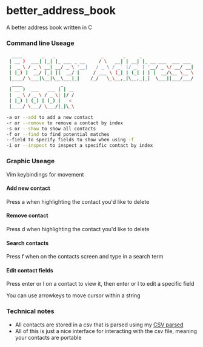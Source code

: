 # better_address_book
A better address book written in C

### Command line Useage

```bash
  ____       _   _                 _       _     _
 | __ )  ___| |_| |_ ___ _ __     / \   __| | __| |_ __ ___  ___ ___
 |  _ \ / _ \ __| __/ _ \ '__|   / _ \ / _` |/ _` | '__/ _ \/ __/ __|
 | |_) |  __/ |_| ||  __/ |     / ___ \ (_| | (_| | | |  __/\__ \__ \
 |____/ \___|\__|\__\___|_|    /_/   \_\__,_|\__,_|_|  \___||___/___/
  ____              _
 | __ )  ___   ___ | | __
 |  _ \ / _ \ / _ \| |/ /
 | |_) | (_) | (_) |   <
 |____/ \___/ \___/|_|\_\

-a or --add to add a new contact
-r or --remove to remove a contact by index
-s or --show to show all contacts
-f or --find to find potential matches 
--field to specify fields to show when using -f
-i or --inspect to inspect a specific contact by index
```

### Graphic Useage

Vim keybindings for movement

#### Add new contact 
Press a when highlighting the contact you'd like to delete
#### Remove contact 
Press d when highlighting the contact you'd like to delete
#### Search contacts 
Press f when on the contacts screen and type in a search term
#### Edit contact fields
Press enter or l on a contact to view it, then enter or l to edit a specific field

You can use arrowkeys to move cursor within a string


### Technical notes
* All contacts are stored in a csv that is parsed using my [CSV parsed](https://github.com/SherllyNeo/dsvParser/tree/main)
* All of this is just a nice interface for interacting with the csv file, meaning your contacts are portable 






